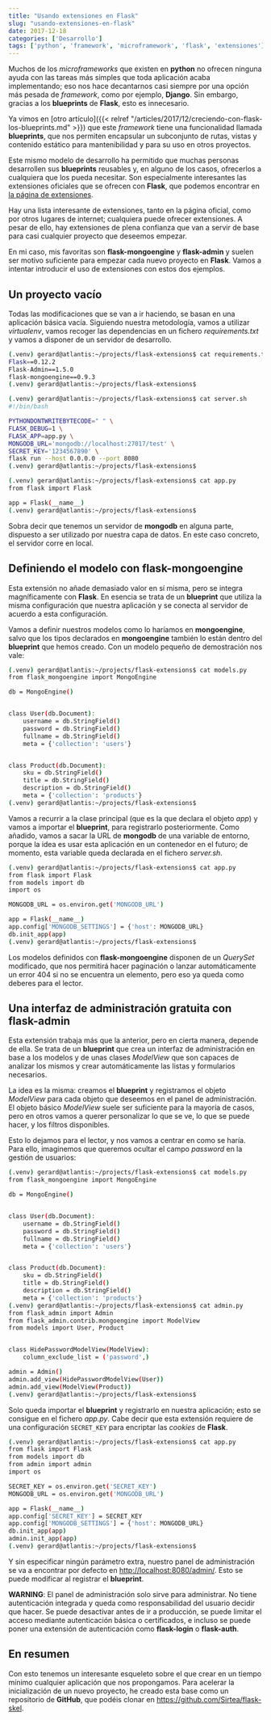 ```yaml
---
title: "Usando extensiones en Flask"
slug: "usando-extensiones-en-flask"
date: 2017-12-18
categories: ['Desarrollo']
tags: ['python', 'framework', 'microframework', 'flask', 'extensiones']
---
```


Muchos de los *microframeworks* que existen en **python** no ofrecen ninguna ayuda con las tareas más simples que toda aplicación acaba implementando; eso nos hace decantarnos casi siempre por una opción más pesada de *framework*, como por ejemplo, **Django**. Sin embargo, gracias a los **blueprints** de **Flask**, esto es innecesario.<!--more-->

Ya vimos en [otro artículo]({{< relref "/articles/2017/12/creciendo-con-flask-los-blueprints.md" >}}) que este *framework* tiene una funcionalidad llamada **blueprints**, que nos permiten encapsular un subconjunto de rutas, vistas y contenido estático para mantenibilidad y para su uso en otros proyectos.

Este mismo modelo de desarrollo ha permitido que muchas personas desarrollen sus **blueprints** reusables y, en alguno de los casos, ofrecerlos a cualquiera que los pueda necesitar. Son especialmente interesantes las extensiones oficiales que se ofrecen con **Flask**, que podemos encontrar en [la página de extensiones](http://flask.pocoo.org/extensions/).

Hay una lista interesante de extensiones, tanto en la página oficial, como por otros lugares de internet; cualquiera puede ofrecer extensiones. A pesar de ello, hay extensiones de plena confianza que van a servir de base para casi cualquier proyecto que deseemos empezar.

En mi caso, mis favoritas son **flask-mongoengine** y **flask-admin** y suelen ser motivo suficiente para empezar cada nuevo proyecto en **Flask**. Vamos a intentar introducir el uso de extensiones con estos dos ejemplos.

## Un proyecto vacío

Todas las modificaciones que se van a ir haciendo, se basan en una aplicación básica vacía. Siguiendo nuestra metodología, vamos a utilizar *virtualenv*, vamos recoger las dependencias en un fichero *requirements.txt* y vamos a disponer de un servidor de desarrollo.

```bash
(.venv) gerard@atlantis:~/projects/flask-extensions$ cat requirements.txt
Flask==0.12.2
Flask-Admin==1.5.0
flask-mongoengine==0.9.3
(.venv) gerard@atlantis:~/projects/flask-extensions$
```

```bash
(.venv) gerard@atlantis:~/projects/flask-extensions$ cat server.sh
#!/bin/bash

PYTHONDONTWRITEBYTECODE=" " \
FLASK_DEBUG=1 \
FLASK_APP=app.py \
MONGODB_URL='mongodb://localhost:27017/test' \
SECRET_KEY='1234567890' \
flask run --host 0.0.0.0 --port 8080
(.venv) gerard@atlantis:~/projects/flask-extensions$
```

```bash
(.venv) gerard@atlantis:~/projects/flask-extensions$ cat app.py
from flask import Flask

app = Flask(__name__)
(.venv) gerard@atlantis:~/projects/flask-extensions$
```

Sobra decir que tenemos un servidor de **mongodb** en alguna parte, dispuesto a ser utilizado por nuestra capa de datos. En este caso concreto, el servidor corre en local.

## Definiendo el modelo con flask-mongoengine

Esta extensión no añade demasiado valor en sí misma, pero se integra magníficamente con **Flask**. En esencia se trata de un **blueprint** que utiliza la misma configuración que nuestra aplicación y se conecta al servidor de acuerdo a esta configuración.

Vamos a definir nuestros modelos como lo haríamos en **mongoengine**, salvo que los tipos declarados en **mongoengine** también lo están dentro del **blueprint** que hemos creado. Con un modelo pequeño de demostración nos vale:

```bash
(.venv) gerard@atlantis:~/projects/flask-extensions$ cat models.py
from flask_mongoengine import MongoEngine

db = MongoEngine()


class User(db.Document):
    username = db.StringField()
    password = db.StringField()
    fullname = db.StringField()
    meta = {'collection': 'users'}


class Product(db.Document):
    sku = db.StringField()
    title = db.StringField()
    description = db.StringField()
    meta = {'collection': 'products'}
(.venv) gerard@atlantis:~/projects/flask-extensions$
```

Vamos a recurrir a la clase principal (que es la que declara el objeto *app*) y vamos a importar el **blueprint**, para registrarlo posteriormente. Como añadido, vamos a sacar la URL de **mongodb** de una variable de entorno, porque la idea es usar esta aplicación en un contenedor en el futuro; de momento, esta variable queda declarada en el fichero *server.sh*.

```bash
(.venv) gerard@atlantis:~/projects/flask-extensions$ cat app.py
from flask import Flask
from models import db
import os

MONGODB_URL = os.environ.get('MONGODB_URL')

app = Flask(__name__)
app.config['MONGODB_SETTINGS'] = {'host': MONGODB_URL}
db.init_app(app)
(.venv) gerard@atlantis:~/projects/flask-extensions$
```

Los modelos definidos con **flask-mongoengine** disponen de un *QuerySet* modificado, que nos permitirá hacer paginación o lanzar automáticamente un error 404 si no se encuentra un elemento, pero eso ya queda como deberes para el lector.

## Una interfaz de administración gratuita con flask-admin

Esta extensión trabaja más que la anterior, pero en cierta manera, depende de ella. Se trata de un **blueprint** que crea un interfaz de administración en base a los modelos y de unas clases *ModelView* que son capaces de analizar los mismos y crear automáticamente las listas y formularios necesarios.

La idea es la misma: creamos el **blueprint** y registramos el objeto *ModelView* para cada objeto que deseemos en el panel de administración. El objeto básico *ModelView* suele ser suficiente para la mayoría de casos, pero en otros vamos a querer personalizar lo que se ve, lo que se puede hacer, y los filtros disponibles.

Esto lo dejamos para el lector, y nos vamos a centrar en como se haría. Para ello, imaginemos que queremos ocultar el campo *password* en la gestión de usuarios:

```bash
(.venv) gerard@atlantis:~/projects/flask-extensions$ cat models.py
from flask_mongoengine import MongoEngine

db = MongoEngine()


class User(db.Document):
    username = db.StringField()
    password = db.StringField()
    fullname = db.StringField()
    meta = {'collection': 'users'}


class Product(db.Document):
    sku = db.StringField()
    title = db.StringField()
    description = db.StringField()
    meta = {'collection': 'products'}
(.venv) gerard@atlantis:~/projects/flask-extensions$ cat admin.py
from flask_admin import Admin
from flask_admin.contrib.mongoengine import ModelView
from models import User, Product


class HidePasswordModelView(ModelView):
    column_exclude_list = ('password',)

admin = Admin()
admin.add_view(HidePasswordModelView(User))
admin.add_view(ModelView(Product))
(.venv) gerard@atlantis:~/projects/flask-extensions$
```

Solo queda importar el **blueprint** y registrarlo en nuestra aplicación; esto se consigue en el fichero *app.py*. Cabe decir que esta extensión requiere de una configuración `SECRET_KEY` para encriptar las *cookies* de **Flask**.

```bash
(.venv) gerard@atlantis:~/projects/flask-extensions$ cat app.py
from flask import Flask
from models import db
from admin import admin
import os

SECRET_KEY = os.environ.get('SECRET_KEY')
MONGODB_URL = os.environ.get('MONGODB_URL')

app = Flask(__name__)
app.config['SECRET_KEY'] = SECRET_KEY
app.config['MONGODB_SETTINGS'] = {'host': MONGODB_URL}
db.init_app(app)
admin.init_app(app)
(.venv) gerard@atlantis:~/projects/flask-extensions$
```

Y sin especificar ningún parámetro extra, nuestro panel de administración se va a encontrar por defecto en <http://localhost:8080/admin/>. Esto se puede modificar al registrar el **blueprint**.

**WARNING**: El panel de administración solo sirve para administrar. No tiene autenticación integrada y queda como responsabilidad del usuario decidir que hacer. Se puede desactivar antes de ir a producción, se puede limitar el acceso mediante autenticación básica o certificados, e incluso se puede poner una extensión de autenticación como **flask-login** o **flask-auth**.

## En resumen

Con esto tenemos un interesante esqueleto sobre el que crear en un tiempo mínimo cualquier aplicación que nos propongamos. Para acelerar la inicialización de un nuevo proyecto, he creado esta base como un repositorio de **GitHub**, que podéis clonar en <https://github.com/Sirtea/flask-skel>.
